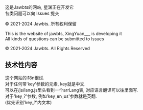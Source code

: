 这是Jawbts的网站,
星渊正在开发它  
各类问题可以向 Issues 提交

© 2021-2024 Jawbts. 所有权利保留

This is the website of jawbts,
XingYuan___ is developing it   
All kinds of questions can be submitted to Issues

© 2021-2024 Jawbts. All Rights Reserved

## 技术性内容
这个网站的i18n很烂.  
对于任何带'key'参数的元素, key就是中文.  
可以在/js/lang.js里头看到一个arrLang表, 对应语言翻译可以往里面写.  
对于'key_?'参数, 例如'key_en_us'参数就是英翻.  
(优先识别'key_?'内文本)